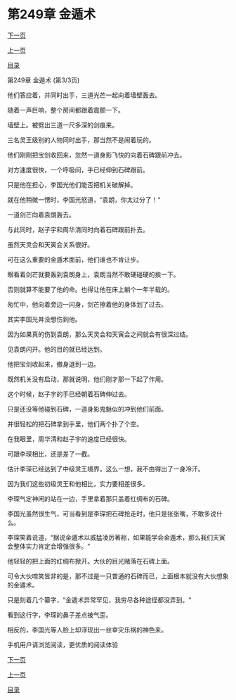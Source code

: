 <h1>第249章    金遁术</h1>
            <div><p><a href="./0747_%E7%AC%AC250%E7%AB%A0_%E6%A0%91%E7%9A%AE.md">下一页</a></p><p><a href="./0745_%E7%AC%AC249%E7%AB%A0_%E9%87%91%E9%81%81%E6%9C%AF.md">上一页</a></p><p><a href="../">目录</a></p></div>
            <div><p>第249章    金遁术 (第3/3页)</p><p>他们答应着，并同时出手，三道光芒一起向着墙壁轰去。</p><p>随着一声巨响，整个房间都跟着震颤一下。</p><p>墙壁上。被劈出三道一尺多深的剑痕来。</p><p>三名灵王级别的人物同时出手，那当然不是闹着玩的。</p><p>他们刚刚把宝剑收回来，忽然一道身影飞快的向着石碑跟前冲去。</p><p>对方速度很快，一个呼吸间，手已经伸到石碑跟前。</p><p>只是他在担心，李国光他们能否把机关破解掉。</p><p>就在他稍微一愣时，李国光怒道，“袁朗，你太过分了！“</p><p>一道剑芒向着袁朗轰去。</p><p>与此同时，赵子宇和周华清同时向着石碑跟前扑去。</p><p>虽然天灵会和天寅会关系很好。</p><p>可在这么重要的金遁术面前，他们谁也不肯让步。</p><p>眼看着剑芒就要轰到袁朗身上，袁朗当然不敢硬碰硬的挨一下。</p><p>否则就算不能要了他的命。也得让他在床上躺个一年半载的。</p><p>匆忙中，他向着旁边一闪身，剑芒擦着他的身体划了过去。</p><p>其实李国光并没想伤到他。</p><p>因为如果真的伤到袁朗，那么天灵会和天寅会之间就会有很深过结。</p><p>见袁朗闪开。他的目的就已经达到。</p><p>他把宝剑收起来，撤身退到一边。</p><p>既然机关没有启动，那就说明，他们刚才那一下起了作用。</p><p>这个时候，赵子宇的手已经朝着石碑伸过去。</p><p>只是还没等他碰到石碑，一道身影鬼魅似的冲到他们前面。</p><p>并很轻松的把石碑拿到手里，他们两个扑了个空。</p><p>在我眼里，周华清和赵子宇的速度已经很快。</p><p>可跟李琛相比，还是差了一截。</p><p>估计李琛已经达到了中级灵王境界，这么一想，我不由得出了一身冷汗。</p><p>因为我们这些初级灵王和他相比，实力要相差很多。</p><p>李琛气定神闲的站在一边，手里拿着那只盖着红绸布的石碑。</p><p>李国光虽然很生气，可当看到是李琛把石碑抢走时，他只是张张嘴，不敢多说什么。</p><p>李琛笑着说道，“据说金遁术以威猛凌厉著称，如果能学会金遁术，那么我们天寅会整体实力肯定会增强很多。“</p><p>他轻轻的把上面的红绸布掀开。大伙的目光赌落在石碑上面。</p><p>可令大伙啼笑皆非的是，那不过是一只普通的石碑而已，上面根本就没有大伙想象的金遁术。</p><p>只是刻着几个纂字，“金遁术异常罕见，我穷尽各种途径都没弄到。“</p><p>看到这行字，李琛的鼻子差点被气歪。</p><p>相反的，李国光等人脸上却浮现出一丝幸灾乐祸的神色来。</p><p>手机用户请浏览阅读，更优质的阅读体验</p></div>
            <div><p><a href="./0747_%E7%AC%AC250%E7%AB%A0_%E6%A0%91%E7%9A%AE.md">下一页</a></p><p><a href="./0745_%E7%AC%AC249%E7%AB%A0_%E9%87%91%E9%81%81%E6%9C%AF.md">上一页</a></p><p><a href="../">目录</a></p></div>